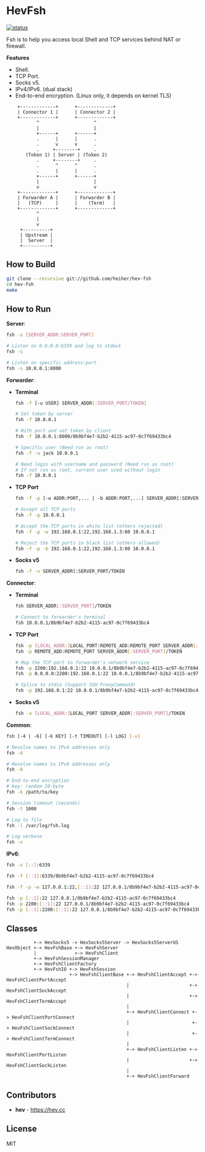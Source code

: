 # HevFsh

[![status](https://gitlab.com/hev/hev-fsh/badges/master/pipeline.svg)](https://gitlab.com/hev/hev-fsh/commits/master)

Fsh is to help you access local Shell and TCP services behind NAT or firewall.

**Features**
* Shell.
* TCP Port.
* Socks v5.
* IPv4/IPv6. (dual stack)
* End-to-end encryption. (Linux only, it depends on kernel TLS)

```
    +-------------+      +-------------+
    | Connector 1 |      | Connector 2 |
    +-------------+      +-------------+
           ^                    ^
           |                    |
           +------+      +------+
           .      |      |      .
           .      v      v      .
           .     +--------+     .
       (Token 1) | Server | (Token 2)
           .     +--------+     .
           .      ^      ^      .
           .      |      |      .
           +------+      +------+
           |                    |
           v                    v
    +-------------+      +-------------+
    | Forwarder A |      | Forwarder B |
    |   (TCP)     |      |    (Term)   |
    +-------------+      +-------------+
           ^
           |
           v
     +----------+
     | Upstream |
     |  Server  |
     +----------+
```

## How to Build
```bash
git clone --recursive git://github.com/heiher/hev-fsh
cd hev-fsh
make
```

## How to Run

**Server**:
```bash
fsh -s [SERVER_ADDR:SERVER_PORT]

# Listen on 0.0.0.0:6339 and log to stdout
fsh -s

# Listen on specific address:port
fsh -s 10.0.0.1:8000
```

**Forwarder**:
* **Terminal**
    ```bash
    fsh -f [-u USER] SERVER_ADDR[:SERVER_PORT/TOKEN]

    # Set token by server
    fsh -f 10.0.0.1

    # With port and set token by client
    fsh -f 10.0.0.1:8000/8b9bf4e7-b2b2-4115-ac97-0c7f69433bc4

    # Specific user (Need run as root)
    fsh -f -u jack 10.0.0.1

    # Need login with username and password (Need run as root)
    # If not run as root, current user used without login
    fsh -f 10.0.0.1
    ```
* **TCP Port**
    ```bash
    fsh -f -p [-w ADDR:PORT,... | -b ADDR:PORT,...] SERVER_ADDR[:SERVER_PORT/TOKEN

    # Accept all TCP ports
    fsh -f -p 10.0.0.1

    # Accept the TCP ports in white list (others rejected)
    fsh -f -p -w 192.168.0.1:22,192.168.1.3:80 10.0.0.1

    # Reject the TCP ports in black list (others allowed)
    fsh -f -p -b 192.168.0.1:22,192.168.1.3:80 10.0.0.1
    ```
* **Socks v5**
    ```bash
    fsh -f -x SERVER_ADDR[:SERVER_PORT/TOKEN
    ```

**Connector**:
* **Terminal**
    ```bash
    fsh SERVER_ADDR[:SERVER_PORT]/TOKEN

    # Connect to forwarder's terminal
    fsh 10.0.0.1/8b9bf4e7-b2b2-4115-ac97-0c7f69433bc4
    ```
* **TCP Port**
    ```bash
    fsh -p [LOCAL_ADDR:]LOCAL_PORT:REMOTE_ADD:REMOTE_PORT SERVER_ADDR[:SERVER_PORT]/TOKEN
    fsh -p REMOTE_ADD:REMOTE_PORT SERVER_ADDR[:SERVER_PORT]/TOKEN

    # Map the TCP port to forwarder's network service
    fsh -p 2200:192.168.0.1:22 10.0.0.1/8b9bf4e7-b2b2-4115-ac97-0c7f69433bc4
    fsh -p 0.0.0.0:2200:192.168.0.1:22 10.0.0.1/8b9bf4e7-b2b2-4115-ac97-0c7f69433bc4

    # Splice to stdio (Support SSH ProxyCommand)
    fsh -p 192.168.0.1:22 10.0.0.1/8b9bf4e7-b2b2-4115-ac97-0c7f69433bc4
    ```
* **Socks v5**
    ```bash
    fsh -x [LOCAL_ADDR:]LOCAL_PORT SERVER_ADDR[:SERVER_PORT]/TOKEN
    ```

**Common**:
```bash
fsh [-4 | -6] [-k KEY] [-t TIMEOUT] [-l LOG] [-v]

# Resolve names to IPv4 addresses only
fsh -4

# Resolve names to IPv6 addresses only
fsh -6

# End-to-end encryption
# key: random 20-byte
fsh -k /path/to/key

# Session timeout (seconds)
fsh -t 1000

# Log to file
fsh -l /var/log/fsh.log

# Log verbose
fsh -v
```

**IPv6**:
```bash
fsh -s [::]:6339

fsh -f [::1]:6339/8b9bf4e7-b2b2-4115-ac97-0c7f69433bc4

fsh -f -p -w 127.0.0.1:22,[::1]:22 127.0.0.1/8b9bf4e7-b2b2-4115-ac97-0c7f69433bc4

fsh -p [::1]:22 127.0.0.1/8b9bf4e7-b2b2-4115-ac97-0c7f69433bc4
fsh -p 2200:[::1]:22 127.0.0.1/8b9bf4e7-b2b2-4115-ac97-0c7f69433bc4
fsh -p [::1]:2200:[::1]:22 127.0.0.1/8b9bf4e7-b2b2-4115-ac97-0c7f69433bc4
```

## Classes

```
          +-> HevSocks5 -> HevSocks5Server -> HevSocks5ServerUS
HevObject +-> HevFshBase +-> HevFshServer
          |              +-> HevFshClient
          +-> HevFshSessionManager
          +-> HevFshClientFactory
          +-> HevFshIO +-> HevFshSession
                       +-> HevFshClientBase +-> HevFshClientAccept +-> HevFshClientPortAccept
                                            |                      +-> HevFshClientSockAccept
                                            |                      +-> HevFshClientTermAccept
                                            |
                                            +-> HevFshClientConnect +-> HevFshClientPortConnect
                                            |                       +-> HevFshClientSockConnect
                                            |                       +-> HevFshClientTermConnect
                                            |
                                            +-> HevFshClientListen +-> HevFshClientPortListen
                                            |                      +-> HevFshClientSockListen
                                            |
                                            +-> HevFshClientForward
```

## Contributors
* **hev** - https://hev.cc

## License
MIT
